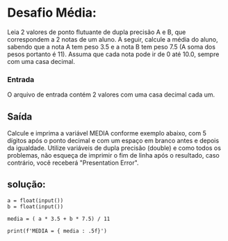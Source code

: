 # Desafio Média:
Leia 2 valores de ponto flutuante de dupla precisão A e B, que correspondem a 2 notas de um aluno. A seguir, calcule a média do aluno, sabendo que a nota A tem peso 3.5 e a nota B tem peso 7.5 (A soma dos pesos portanto é 11). Assuma que cada nota pode ir de 0 até 10.0, sempre com uma casa decimal.

### Entrada
O arquivo de entrada contém 2 valores com uma casa decimal cada um.

## Saída
Calcule e imprima a variável MEDIA conforme exemplo abaixo, com 5 dígitos após o ponto decimal e com um espaço em branco antes e depois da igualdade. Utilize variáveis de dupla precisão (double) e como todos os problemas, não esqueça de imprimir o fim de linha após o resultado, caso contrário, você receberá "Presentation Error".


## solução:
```
a = float(input()) 
b = float(input())

media = ( a * 3.5 + b * 7.5) / 11

print(f'MEDIA = { media : .5f}')
```
 
